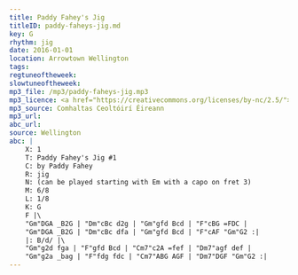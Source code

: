 ```yaml
---
title: Paddy Fahey's Jig
titleID: paddy-faheys-jig.md
key: G
rhythm: jig
date: 2016-01-01
location: Arrowtown Wellington
tags:
regtuneoftheweek:
slowtuneoftheweek:
mp3_file: /mp3/paddy-faheys-jig.mp3
mp3_licence: <a href="https://creativecommons.org/licenses/by-nc/2.5/">CC-BY-NC-2.5</a>
mp3_source: Comhaltas Ceoltóirí Éireann
mp3_url:
abc_url:
source: Wellington
abc: |
    X: 1
    T: Paddy Fahey's Jig #1
    C: by Paddy Fahey
    R: jig
    N: (can be played starting with Em with a capo on fret 3)
    M: 6/8
    L: 1/8
    K: G
    F |\
    "Gm"DGA _B2G | "Dm"cBc d2g | "Gm"gfd Bcd | "F"cBG =FDC |
    "Gm"DGA _B2G | "Dm"cBc dfa | "Gm"gfd Bcd | "F"cAF "Gm"G2 :|
    |: B/d/ |\
    "Gm"g2d fga | "F"gfd Bcd | "Cm7"c2A =fef | "Dm7"agf def |
    "Gm"g2a _bag | "F"fdg fdc | "Cm7"ABG AGF | "Dm7"DGF "Gm"G2 :|
---
```

